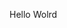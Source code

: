 Hello Wolrd



















































































































































































































































































































































































































































































































































































































































































































































































































































































































































































































































































































































































































































































































































































































































































































































































































































































































































































































































































































































































































































































































































































































